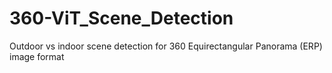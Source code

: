 # 360-ViT_Scene_Detection
Outdoor vs indoor scene detection for 360 Equirectangular Panorama (ERP) image format
